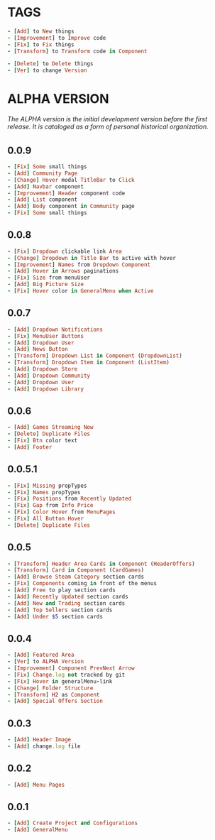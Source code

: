 # TAGS
```ruby
- [Add] to New things
- [Improvement] to Improve code
- [Fix] to Fix things
- [Transform] to Transform code in Component

- [Delete] to Delete things
- [Ver] to change Version
```


# ALPHA VERSION
###### The ALPHA version is the initial development version before the first release. It is cataloged as a form of personal historical organization.  


## 0.0.9
```ruby
- [Fix] Some small things
- [Add] Community Page
- [Change] Hover modal TitleBar to Click
- [Add] Navbar component
- [Improvement] Header component code
- [Add] List component
- [Add] Body component in Community page
- [Fix] Some small things

```
## 0.0.8
```ruby
- [Fix] Dropdown clickable link Area
- [Change] Dropdown in Title Bar to active with hover
- [Improvement] Names from Dropdown Component
- [Add] Hover in Arrows paginations
- [Fix] Size from menuUser
- [Add] Big Picture Size
- [Fix] Hover color in GeneralMenu when Active

```

## 0.0.7
```ruby
- [Add] Dropdown Notifications
- [Fix] MenuUser Buttons
- [Add] Dropdown User
- [Add] News Button
- [Transform] Dropdown List in Component (DropdownList)
- [Transform] Dropdown Item in Component (ListItem)
- [Add] Dropdown Store
- [Add] Dropdown Community
- [Add] Dropdown User
- [Add] Dropdown Library

```

## 0.0.6
```ruby
- [Add] Games Streaming Now
- [Delete] Duplicate Files
- [Fix] Btn color text
- [Add] Footer
```

## 0.0.5.1
```ruby
- [Fix] Missing propTypes
- [Fix] Names propTypes
- [Fix] Positions from Recently Updated
- [Fix] Gap from Info Price
- [Fix] Color Hover from MenuPages
- [Fix] All Button Hover
- [Delete] Duplicate Files
```

## 0.0.5
```ruby
- [Transform] Header Area Cards in Component (HeaderOffers)
- [Transform] Card in Component (CardGames)
- [Add] Browse Steam Category section cards
- [Fix] Components coming in front of the menus
- [Add] Free to play section cards
- [Add] Recently Updated section cards
- [Add] New and Trading section cards
- [Add] Top Sellers section cards
- [Add] Under $5 section cards
```

## 0.0.4
```ruby
- [Add] Featured Area
- [Ver] to ALPHA Version
- [Improvement] Component PrevNext Arrow
- [Fix] Change.log not tracked by git
- [Fix] Hover in generalMenu-link
- [Change] Folder Structure
- [Transform] H2 as Component
- [Add] Special Offers Section
``````

## 0.0.3
```ruby
- [Add] Header Image
- [Add] change.log file
```

## 0.0.2
```ruby
- [Add] Menu Pages
```

## 0.0.1
```ruby
- [Add] Create Project and Configurations
- [Add] GeneralMenu
```
